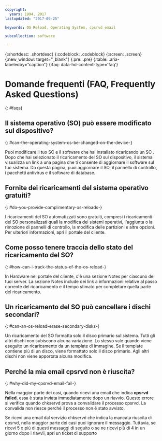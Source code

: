 ```yaml
---
copyright:
  years: 1994, 2017
lastupdated: "2017-09-25"

keywords: OS Reload, Operating System, cpsrvd email

subcollection: software

---
```


{:shortdesc: .shortdesc}
{:codeblock: .codeblock}
{:screen: .screen}
{:new_window: target="_blank"}
{:pre: .pre}
{:table: .aria-labeledby="caption"}
{:faq: data-hd-content-type='faq'}

# Domande frequenti (FAQ, Frequently Asked Questions)
{: #faqs}

## Il sistema operativo (SO) può essere modificato sul dispositivo?
{: #can-the-operating-system-os-be-changed-on-the-device-}

Puoi modificare il tuo SO e il software che hai installato ricaricando un SO <!--[OS Reload](perform-os-reload-device.html){:new_window}-->. Dopo che hai selezionato il ricaricamento del SO sul dispositivo, il sistema visualizza un link a una pagina che ti consente di aggiornare il software sul tuo sistema. Da questa pagina, puoi aggiornare il SO, il pannello di controllo, i pacchetti antivirus e il software di database.

## Fornite dei ricaricamenti del sistema operativo gratuiti?
{: #do-you-provide-complimentary-os-reloads-}

I ricaricamenti del SO automatizzati sono gratuiti, compresi i ricaricamenti del SO personalizzati quali la modifica dei sistemi operativi, l'aggiunta o la rimozione di pannelli di controllo, la modifica delle partizioni e altre opzioni. Per ulteriori informazioni, apri il portale del cliente.

## Come posso tenere traccia dello stato del ricaricamento del SO?
{: #how-can-i-track-the-status-of-the-os-reload-}

In Hardware nel portale del cliente, c'è una sezione Notes per ciascuno dei tuoi server. La sezione Notes include dei link a informazioni relative al passo corrente del ricaricamento e il tempo stimato per completare quella parte del ricaricamento.

## Un ricaricamento del SO può cancellare i dischi secondari?
{: #can-an-os-reload-erase-secondary-disks-}

Un ricaricamento del SO formatta solo il disco primario sul sistema. Tutti gli altri dischi non subiscono alcuna variazione. Lo stesso vale quando viene eseguito un ricaricamento da un template di immagine. Se il template contiene più di un disco, viene formattato solo il disco primario. Agli altri dischi non viene apportata alcuna modifica.

## Perché la mia email cpsrvd non è riuscita?
{: #why-did-my-cpsrvd-email-fail-}

Nella maggior parte dei casi, quando ricevi una email che indica **cpsrvd failed**, essa è stata inviata immediatamente dopo un riavvio. Questo errore si verifica quando chkservd prova a convalidare il processo cpsrvd. La convalida non riesce perché il processo non è stato avviato.

Se ricevi una email dal servizio chkservd che indica la mancata riuscita di cpsrvd, nella maggior parte dei casi puoi ignorare il messaggio. Tuttavia, se ricevi 5 o più di questi messaggi di seguito o se ne ricevi più di 4 in un giorno dopo i riavvii, apri un ticket di supporto
